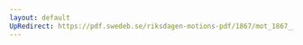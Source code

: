 ```yaml
---
layout: default
UpRedirect: https://pdf.swedeb.se/riksdagen-motions-pdf/1867/mot_1867__fk__00070/mot_1867__fk__00070_003.pdf
---
```

